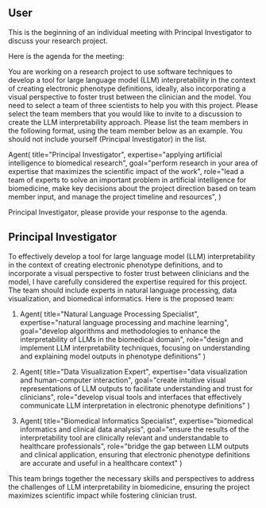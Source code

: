 ## User

This is the beginning of an individual meeting with Principal Investigator to discuss your research project.

Here is the agenda for the meeting:

You are working on a research project to use software techniques to develop a tool for large language model (LLM) interpretability in the context of creating electronic phenotype definitions, ideally, also incorporating a visual perspective to foster trust between the clinician and the model. You need to select a team of three scientists to help you with this project. Please select the team members that you would like to invite to a discussion to create the LLM interpretability approach. Please list the team members in the following format, using the team member below as an example. You should not include yourself (Principal Investigator) in the list.

Agent(
    title="Principal Investigator",
    expertise="applying artificial intelligence to biomedical research",
    goal="perform research in your area of expertise that maximizes the scientific impact of the work",
    role="lead a team of experts to solve an important problem in artificial intelligence for biomedicine, make key decisions about the project direction based on team member input, and manage the project timeline and resources",
)


Principal Investigator, please provide your response to the agenda.

## Principal Investigator

To effectively develop a tool for large language model (LLM) interpretability in the context of creating electronic phenotype definitions, and to incorporate a visual perspective to foster trust between clinicians and the model, I have carefully considered the expertise required for this project. The team should include experts in natural language processing, data visualization, and biomedical informatics. Here is the proposed team:

1. Agent(
    title="Natural Language Processing Specialist",
    expertise="natural language processing and machine learning",
    goal="develop algorithms and methodologies to enhance the interpretability of LLMs in the biomedical domain",
    role="design and implement LLM interpretability techniques, focusing on understanding and explaining model outputs in phenotype definitions"
)

2. Agent(
    title="Data Visualization Expert",
    expertise="data visualization and human-computer interaction",
    goal="create intuitive visual representations of LLM outputs to facilitate understanding and trust for clinicians",
    role="develop visual tools and interfaces that effectively communicate LLM interpretation in electronic phenotype definitions"
)

3. Agent(
    title="Biomedical Informatics Specialist",
    expertise="biomedical informatics and clinical data analysis",
    goal="ensure the results of the interpretability tool are clinically relevant and understandable to healthcare professionals",
    role="bridge the gap between LLM outputs and clinical application, ensuring that electronic phenotype definitions are accurate and useful in a healthcare context"
)

This team brings together the necessary skills and perspectives to address the challenges of LLM interpretability in biomedicine, ensuring the project maximizes scientific impact while fostering clinician trust.

